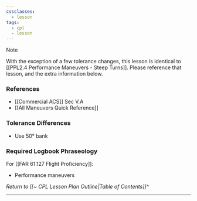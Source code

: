 ```yaml
---
cssclasses:
  - lesson
tags:
  - cpl
  - lesson
---
```

> [!note]
> With the exception of a few tolerance changes, this lesson is identical to [[PPL2.4 Performance Maneuvers - Steep Turns]]. Please reference that lesson, and the extra information below.

### References
- [[Commercial ACS]] Sec V.A
- [[All Maneuvers Quick Reference]]

### Tolerance Differences
- Use 50° bank

### Required Logbook Phraseology
For [[FAR 61.127 Flight Proficiency]]: 
- Performance maneuvers

*Return to [[~ CPL Lesson Plan Outline|Table of Contents]]^*

---
